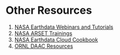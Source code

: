 # Other Resources
1. [NASA Earthdata Webinars and Tutorials](https://www.earthdata.nasa.gov/learn/webinars-and-tutorials)
2. [NASA ARSET Trainings](https://appliedsciences.nasa.gov/what-we-do/capacity-building/arset/tools-covered)
3. [NASA Earthdata Cloud Cookbook](https://nasa-openscapes.github.io/earthdata-cloud-cookbook/)
4. [ORNL DAAC Resources](https://daac.ornl.gov/resources/)